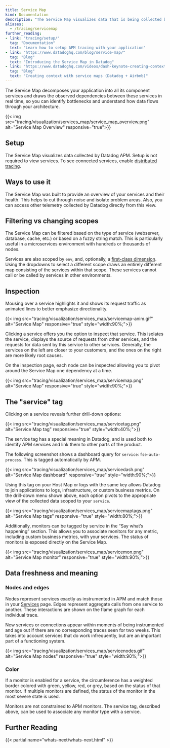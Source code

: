 ```yaml
---
title: Service Map
kind: Documentation
description: "The Service Map visualizes data that is being collected by Datadog APM."
aliases:
  - /tracing/servicemap
further_reading:
- link: "tracing/setup/"
  tag: "Documentation"
  text: "Learn how to setup APM tracing with your application"
- link: "https://www.datadoghq.com/blog/service-map/"
  tag: "Blog"
  text: "Introducing the Service Map in Datadog"
- link: "https://www.datadoghq.com/videos/dash-keynote-creating-context-with-service-maps/"
  tag: "Blog"
  text: "Creating context with service maps (Datadog + Airbnb)"
---
```


The Service Map decomposes your application into all its component services and draws the observed dependencies between these services in real time, so you can identify bottlenecks and understand how data flows through your architecture. 

{{< img src="tracing/visualization/services_map/service_map_overview.png" alt="Service Map Overview" responsive="true">}}

## Setup

The Service Map visualizes data collected by Datadog APM. Setup is not required to view services. To see connected services, enable [distributed tracing][3].

## Ways to use it

The Service Map was built to provide an overview of your services and their health. This helps to cut through noise and isolate problem areas. Also, you can access other telemetry collected by Datadog directly from this view.

## Filtering vs changing scopes

The Service Map can be filtered based on the type of service (webserver, database, cache, etc.) or based on a fuzzy string match. This is particularly useful in a microservices environment with hundreds or thousands of nodes. 

Services are also scoped by `env`, and, optionally, a [first-class dimension][1].  Using the dropdowns to select a different scope draws an entirely different map consisting of the services within that scope. These services cannot call or be called by services in other environments.

## Inspection

Mousing over a service highlights it and shows its request traffic as animated lines to better emphasize directionality.

{{< img src="tracing/visualization/services_map/servicemap-anim.gif" alt="Service Map" responsive="true" style="width:90%;">}}

Clicking a service offers you the option to inspect that service. This isolates the service, displays the source of requests from other services, and the requests for data sent by this service to other services. Generally, the services on the left are closer to your customers, and the ones on the right are more likely root causes.

On the inspection page, each node can be inspected allowing you to pivot around the Service Map one dependency at a time.

{{< img src="tracing/visualization/services_map/servicemap.png" alt="Service Map" responsive="true" style="width:90%;">}}

## The "service" tag

Clicking on a service reveals further drill-down options:

{{< img src="tracing/visualization/services_map/servicetag.png" alt="Service Map tag" responsive="true" style="width:40%;">}}

The service tag has a special meaning in Datadog, and is used both to identify APM services and link them to other parts of the product.

The following screenshot shows a dashboard query for `service:fse-auto-process`. This is tagged automatically by APM.

{{< img src="tracing/visualization/services_map/servicedash.png" alt="Service Map dashboard" responsive="true" style="width:90%;">}}

Using this tag on your Host Map or logs with the same key allows Datadog to join applications to logs, infrastructure, or custom business metrics. On the drill-down menu shown above, each option pivots to the appropriate view of the collected data scoped to your `service`.

{{< img src="tracing/visualization/services_map/servicemaptags.png" alt="Service Map tags" responsive="true" style="width:80%;">}}

Additionally, monitors can be tagged by service in the “Say what’s happening” section. This allows you to associate monitors for any metric, including custom business metrics, with your services. The status of monitors is exposed directly on the Service Map.

{{< img src="tracing/visualization/services_map/servicemon.png" alt="Service Map monitor" responsive="true" style="width:90%;">}}

## Data freshness and meaning

### Nodes and edges

Nodes represent services exactly as instrumented in APM and match those in your [Services][2] page. Edges represent aggregate calls from one service to another. These interactions are shown on the flame graph for each individual trace.

New services or connections appear within moments of being instrumented and age out if there are no corresponding traces seen for two weeks.  This takes into account services that do work infrequently, but are an important part of a functioning system.

{{< img src="tracing/visualization/services_map/servicenodes.gif" alt="Service Map nodes" responsive="true" style="width:90%;">}}

### Color

If a monitor is enabled for a service, the circumference has a weighted border colored with green, yellow, red, or grey, based on the status of that monitor.  If multiple monitors are defined, the status of the monitor in the most severe state is used.

Monitors are not constrained to APM monitors. The service tag, described above, can be used to associate any monitor type with a service.

## Further Reading

{{< partial name="whats-next/whats-next.html" >}}

[1]: /tracing/setup/first_class_dimensions/
[2]: https://app.datadoghq.com/apm/services
[3]: /tracing/advanced_usage/#distributed-tracing
